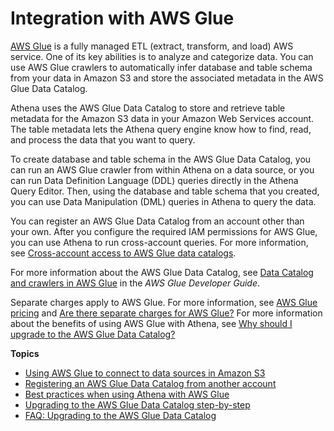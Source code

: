 # Integration with AWS Glue<a name="glue-athena"></a>

 [AWS Glue](https://docs.aws.amazon.com/glue/latest/dg/what-is-glue.html) is a fully managed ETL \(extract, transform, and load\) AWS service\. One of its key abilities is to analyze and categorize data\. You can use AWS Glue crawlers to automatically infer database and table schema from your data in Amazon S3 and store the associated metadata in the AWS Glue Data Catalog\. 

Athena uses the AWS Glue Data Catalog to store and retrieve table metadata for the Amazon S3 data in your Amazon Web Services account\. The table metadata lets the Athena query engine know how to find, read, and process the data that you want to query\. 

To create database and table schema in the AWS Glue Data Catalog, you can run an AWS Glue crawler from within Athena on a data source, or you can run Data Definition Language \(DDL\) queries directly in the Athena Query Editor\. Then, using the database and table schema that you created, you can use Data Manipulation \(DML\) queries in Athena to query the data\.

You can register an AWS Glue Data Catalog from an account other than your own\. After you configure the required IAM permissions for AWS Glue, you can use Athena to run cross\-account queries\. For more information, see [Cross\-account access to AWS Glue data catalogs](security-iam-cross-account-glue-catalog-access.md)\.

For more information about the AWS Glue Data Catalog, see [Data Catalog and crawlers in AWS Glue](https://docs.aws.amazon.com/glue/latest/dg/catalog-and-crawler.html) in the *AWS Glue Developer Guide*\.

Separate charges apply to AWS Glue\. For more information, see [AWS Glue pricing](https://aws.amazon.com/glue/pricing) and [Are there separate charges for AWS Glue?](glue-faq.md#faq-pricing) For more information about the benefits of using AWS Glue with Athena, see [Why should I upgrade to the AWS Glue Data Catalog?](glue-faq.md#faq-benefits) 

**Topics**
+ [Using AWS Glue to connect to data sources in Amazon S3](data-sources-glue.md)
+ [Registering an AWS Glue Data Catalog from another account](data-sources-glue-cross-account.md)
+ [Best practices when using Athena with AWS Glue](glue-best-practices.md)
+ [Upgrading to the AWS Glue Data Catalog step\-by\-step](glue-upgrade.md)
+ [FAQ: Upgrading to the AWS Glue Data Catalog](glue-faq.md)
